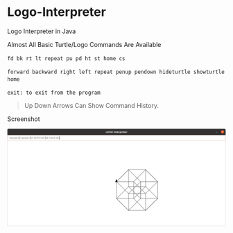 # Logo-Interpreter
Logo Interpreter in Java

Almost All Basic Turtle/Logo Commands Are Available

` fd bk rt lt repeat pu pd ht st home cs `

` forward backward right left repeat penup pendown hideturtle showturtle home `

`exit: to exit from the program`

> Up Down Arrows Can Show Command History.

Screenshot

![alt text](https://raw.githubusercontent.com/OmkarDev/Logo-Interpreter/main/Screenshot/Screenshot.png)
